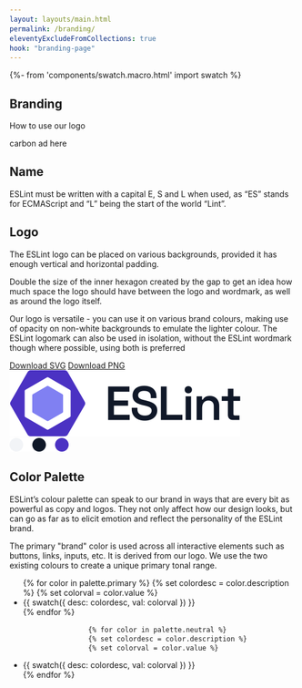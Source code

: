 ```yaml
---
layout: layouts/main.html
permalink: /branding/
eleventyExcludeFromCollections: true
hook: "branding-page"
---
```


{%- from 'components/swatch.macro.html' import swatch %}

<section class="section hero">
    <div class="content-container grid">
        <div class="span-1-7">
            <h1 class="section-title">Branding</h1>
            <p class="section-supporting-text">
                How to use our logo
            </p>
        </div>
        <div class="span-11-12">
            carbon ad here
        </div>
    </div>
</section>

<section class="section">
    <div class="content-container grid">
        <div class="span-1-6">
            <h2 class="section-title h3">Name</h2>
            <p class="">
                ESLint must be written with a capital E, S and L when used, as “ES” stands for ECMAScript and “L” being the start of the world “Lint”.
            </p>
        </div>
    </div>
    <div class="content-container grid">
        <div class="span-1-6">
            <h2 class="section-title h3">Logo</h2>
            <p class="">
                The ESLint logo can be placed on various backgrounds, provided it has enough vertical and horizontal padding.
            </p>
            <p>
                Double the size of the inner hexagon created by the gap to get an idea how much space the logo should have between the logo and wordmark, as well as around the logo itself.
            </p>
            <p>
                Our logo is versatile - you can use it on various brand colours, making use of opacity on non-white backgrounds to emulate the lighter colour.
                The ESLint logomark can also be used in isolation, without the ESLint wordmark though where possible, using both is preferred
            </p>
            <div class="eslint-actions">
                <a download href="../../assets/images/logo/eslint-logo-color.svg" class="c-btn c-btn--secondary">Download SVG</a>
                <a download href="../../assets/images/logo/eslint-logo-color.png" class="c-btn c-btn--secondary">Download PNG</a>
            </div>
        </div>
        <div class="span-8-12">
            <div class="brand__logo">
                <div class="brand__logo__img">
                    <img src="../../assets/images/logo/eslint-logo-color.svg" alt="ESLint logo">
                </div>
                <img class="brand__logo__colors" src="../../assets/images/logo/brand-colors.svg" alt="Brand colors: #f2f4f7, #101828, #4b32c3">
            </div>
        </div>
    </div>
    <div class="content-container grid">
        <div class="span-1-6">
            <h2 class="section-title h3">Color Palette</h2>
            <p class="">
                ESLint’s colour palette can speak to our brand in ways that are every bit as powerful as copy and logos. They not only affect how our design looks, but can go as far as to elicit emotion and reflect the personality of the ESLint brand.
            </p>
            <p>
                The primary "brand" color is used across all interactive elements such as buttons, links, inputs, etc. It is derived from our logo. We use the two existing colours to create a unique primary tonal range.        
            </p>
        </div>
        <div class="span-8-12">
            <div class="brand__palette">
                <h3 id="brand-colors-label" hidden>Brand Palette</h3>
                <ul class="swatches" aria-labelledby="brand-colors-label" role="region" tabindex="0">
                {% for color in palette.primary %}
                    {% set colordesc = color.description %}
                    {% set colorval = color.value %}
<li class="swatches__item">
                        {{ swatch({
                            desc: colordesc,
                            val: colorval
                        }) }}
                    </li>
                {% endfor %}                    

                    {% for color in palette.neutral %}
                    {% set colordesc = color.description %}
                    {% set colorval = color.value %}
<li class="swatches__item">
                        {{ swatch({
                            desc: colordesc,
                            val: colorval
                        }) }}
                    </li>
                {% endfor %}  
</ul> 
            </div>
        </div>
    </div>
</section>

